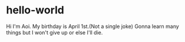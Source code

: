 # hello-world

Hi I'm Aoi.
My birthday is April 1st.(Not a single joke)
Gonna learn many things but I won't give up or else I'll die.

